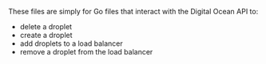 These files are simply for Go files that interact with the Digital Ocean API to:
- delete a droplet
- create a droplet
- add droplets to a load balancer
- remove a droplet from the load balancer
